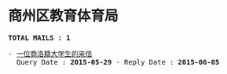 # 商州区教育体育局
<pre><b>TOTAL MAILS : 1</b></pre>
<pre>
- <a href="../../categories/mails/3145.md">一位商洛籍大学生的来信</a><br/>  Query Date : <b>2015-05-29</b> - Reply Date : <b>2015-06-05</b>
</pre>
